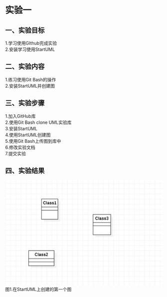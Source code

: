 # 实验一

## 一、实验目标

1.学习使用GIthub完成实验  
2.安装学习使用StartUML  

## 二、实验内容

1.练习使用Git Bash的操作  
2.安装StartUML并创建图  

## 三、实验步骤

1.加入GitHub库  
2.使用Git Bash clone UML实验库  
3.安装StartUML  
4.使用StartUML创建图  
5.使用Git Bash上传图到库中  
6.修改实验文档  
7.提交实验  

## 四、实验结果

![第一个UML图](./model1.jpg)  
图1.在StartUML上创建的第一个图
